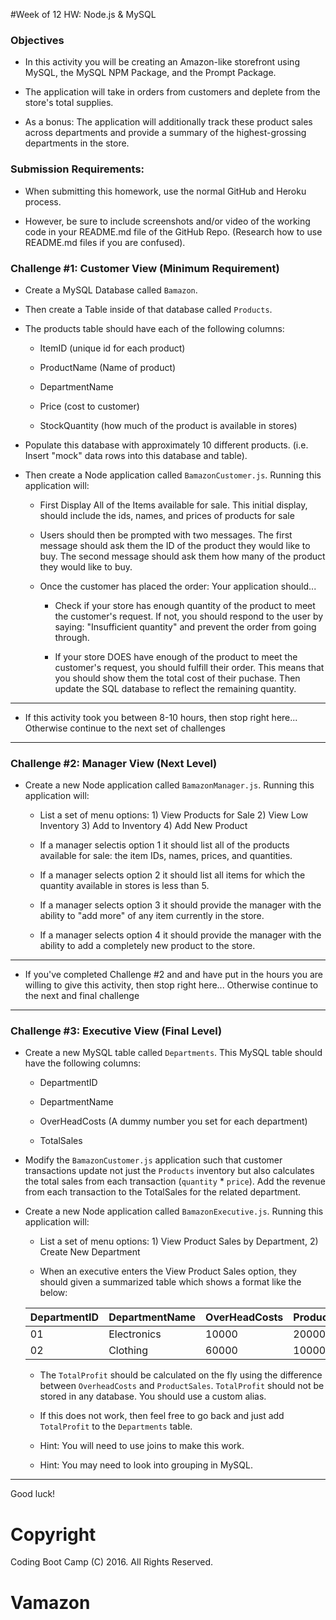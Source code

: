 #Week of 12 HW: Node.js & MySQL

### Objectives

* In this activity you will be creating an Amazon-like storefront using MySQL, the MySQL NPM Package, and the Prompt Package.

* The application will take in orders from customers and deplete from the store's total supplies. 

* As a bonus: The application will additionally track these product sales across departments and provide a summary of the highest-grossing departments in the store.

### Submission Requirements:

* When submitting this homework, use the normal GitHub and Heroku process. 

* However, be sure to include screenshots and/or video of the working code in your README.md file of the GitHub Repo. (Research how to use README.md files if you are confused). 

### Challenge #1: Customer View (Minimum Requirement)

* Create a MySQL Database called `Bamazon`.

* Then create a Table inside of that database called `Products`.

* The products table should have each of the following columns:

	* ItemID (unique id for each product)

	* ProductName (Name of product)

	* DepartmentName 

	* Price (cost to customer)

	* StockQuantity (how much of the product is available in stores)

* Populate this database with approximately 10 different products. (i.e. Insert "mock" data rows into this database and table).

* Then create a Node application called `BamazonCustomer.js`. Running this application will:

	* First Display All of the Items available for sale. This initial display, should include the ids, names, and prices of products for sale

	* Users should then be prompted with two messages. The first message should ask them the ID of the product they would like to buy. The second message should ask them how many of the product they would like to buy.

	* Once the customer has placed the order: Your application should...

		* Check if your store has enough quantity of the product to meet the customer's request. If not, you should respond to the user by saying: "Insufficient quantity" and prevent the order from going through.

		* If your store DOES have enough of the product to meet the customer's request, you should fulfill their order. This means that you should show them the total cost of their puchase. Then update the SQL database to reflect the remaining quantity.

---------------------------------

* If this activity took you between 8-10 hours, then stop right here... Otherwise continue to the next set of challenges

------------------------------------

### Challenge #2: Manager View (Next Level)

* Create a new Node application called `BamazonManager.js`. Running this application will:

	* List a set of menu options: 1) View Products for Sale 2) View Low Inventory 3) Add to Inventory 4) Add New Product

	* If a manager selectis option 1 it should list all of the products available for sale: the item IDs, names, prices, and quantities.

	* If a manager selects option 2 it should list all items for which the quantity available in stores is less than 5. 

	* If a manager selects option 3 it should provide the manager with the ability to "add more" of any item currently in the store. 

	* If a manager selects option 4 it should provide the manager with the ability to add a completely new product to the store.


---------------------------------

* If you've completed Challenge #2 and and have put in the hours you are willing to give this activity, then stop right here... Otherwise continue to the next and final challenge

------------------------------------

### Challenge #3: Executive View (Final Level)

* Create a new MySQL table called `Departments`. This MySQL table should have the following columns:

	* DepartmentID

	* DepartmentName

	* OverHeadCosts (A dummy number you set for each department)

	* TotalSales

* Modify the `BamazonCustomer.js` application such that customer transactions update not just the `Products` inventory but also calculates the total sales from each transaction (`quantity` * `price`). Add the revenue from each transaction to the TotalSales for the related department.

* Create a new Node application called `BamazonExecutive.js`. Running this application will:

	* List a set of menu options: 1) View Product Sales by Department, 2) Create New Department

	* When an executive enters the View Product Sales option, they should given a summarized table which shows a format like the below:

	| DepartmentID | DepartmentName | OverHeadCosts | ProductSales | TotalProfit |
	|--------------|----------------|---------------|--------------|-------------|
	| 01           | Electronics    | 10000         | 20000        | 10000       |
	| 02           | Clothing       | 60000         | 100000       | 40000       |


	* The `TotalProfit` should be calculated on the fly using the difference between `OverheadCosts` and `ProductSales`. `TotalProfit` should not be stored in any database. You should use a custom alias. 

	* If this does not work, then feel free to go back and just add `TotalProfit` to the `Departments` table.

	* Hint: You will need to use joins to make this work. 

	* Hint: You may need to look into grouping in MySQL.

----------------------

Good luck!

# Copyright
Coding Boot Camp (C) 2016. All Rights Reserved.
# Vamazon
